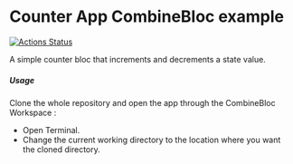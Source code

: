 
# Counter App CombineBloc example

[![Actions Status](https://github.com/wjuniorgit/combine-bloc/workflows/Swift/badge.svg)](https://github.com/wjuniorgit/combine-bloc/actions)

A simple counter bloc that increments and decrements a state value.

##### Usage

Clone the whole repository and open the app through the CombineBloc Workspace :

* Open Terminal.
* Change the current working directory to the location where you want the cloned directory.
```$ git clone https://github.com/wjuniorgit/combine-bloc
```
